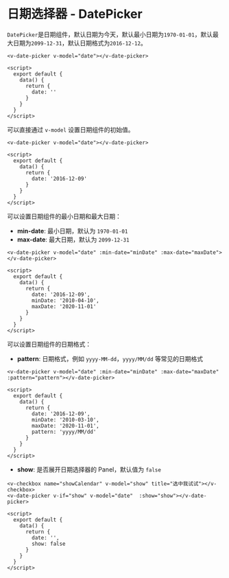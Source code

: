 # 日期选择器 - DatePicker

`DatePicker`是日期组件，默认日期为今天，默认最小日期为`1970-01-01`，默认最大日期为`2099-12-31`，默认日期格式为`2016-12-12`。

```vue
<v-date-picker v-model="date"></v-date-picker>

<script>
  export default {
    data() {
      return {
        date: ''
      }
    }
  }
</script>
```

可以直接通过 `v-model` 设置日期组件的初始值。

```vue
<v-date-picker v-model="date"></v-date-picker>

<script>
  export default {
    data() {
      return {
        date: '2016-12-09'
      }
    }
  }
</script>
```

可以设置日期组件的最小日期和最大日期：

* **min-date**: 最小日期，默认为 `1970-01-01`
* **max-date**: 最大日期，默认为 `2099-12-31`

```vue
<v-date-picker v-model="date" :min-date="minDate" :max-date="maxDate"></v-date-picker>

<script>
  export default {
    data() {
      return {
        date: '2016-12-09',
        minDate: '2010-04-10',
        maxDate: '2020-11-01'
      }
    }
  }
</script>
```

可以设置日期组件的日期格式：

* **pattern**: 日期格式，例如 `yyyy-MM-dd`，`yyyy/MM/dd` 等常见的日期格式

```vue
<v-date-picker v-model="date" :min-date="minDate" :max-date="maxDate" :pattern="pattern"></v-date-picker>

<script>
  export default {
    data() {
      return {
        date: '2016-12-09',
        minDate: '2010-03-10',
        maxDate: '2020-11-01',
        pattern: 'yyyy/MM/dd'
      }
    }
  }
</script>
```


* **show**: 是否展开日期选择器的 Panel，默认值为 `false`

```vue
<v-checkbox name="showCalendar" v-model="show" title="选中我试试"></v-checkbox>
<v-date-picker v-if="show" v-model="date"  :show="show"></v-date-picker>

<script>
  export default {
    data() {
      return {
        date: '',
        show: false
      }
    }
  }
</script>
```
